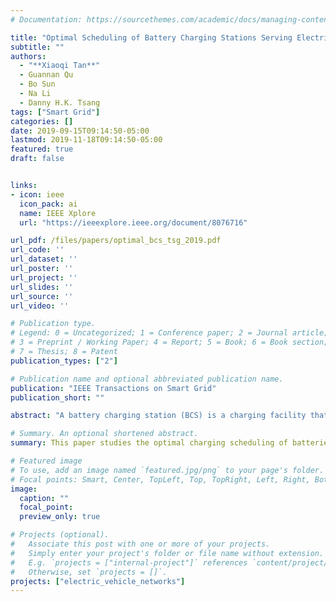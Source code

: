 ```yaml
---
# Documentation: https://sourcethemes.com/academic/docs/managing-content/

title: "Optimal Scheduling of Battery Charging Stations Serving Electric Vehicles Based on Battery Swapping"
subtitle: ""
authors:
  - "**Xiaoqi Tan**"
  - Guannan Qu
  - Bo Sun
  - Na Li
  - Danny H.K. Tsang
tags: ["Smart Grid"]
categories: []
date: 2019-09-15T09:14:50-05:00
lastmod: 2019-11-18T09:14:50-05:00
featured: true
draft: false


links:
- icon: ieee
  icon_pack: ai
  name: IEEE Xplore
  url: "https://ieeexplore.ieee.org/document/8076716"

url_pdf: /files/papers/optimal_bcs_tsg_2019.pdf
url_code: ''
url_dataset: ''
url_poster: ''
url_project: ''
url_slides: ''
url_source: ''
url_video: ''

# Publication type.
# Legend: 0 = Uncategorized; 1 = Conference paper; 2 = Journal article;
# 3 = Preprint / Working Paper; 4 = Report; 5 = Book; 6 = Book section;
# 7 = Thesis; 8 = Patent
publication_types: ["2"]

# Publication name and optional abbreviated publication name.
publication: "IEEE Transactions on Smart Grid"
publication_short: ""

abstract: "A battery charging station (BCS) is a charging facility that supplies electric energy for recharging electric vehicles' depleted batteries (DBs). A BCS has a certain number of charging bays and maintains a dynamic inventory of fully charged batteries (FBs). This paper studies a BCS scheduling (BCSS) problem whose target is to schedule the charging processes of the charging bays such that the charging cost is minimized while satisfying the FB demand. Specifically, the BCSS problem has two types of operations: 1) loading DBs into the charging bays and then unloading them to the FB inventory when they are fully charged and 2) controlling the charging rate of each charging bay. We formulate the BCSS problem as a mixed-integer program with quadratic battery degradation cost. A generalized benders decomposition algorithm is then developed to solve the problem efficiently. The salience of the developed algorithm is that: 1) each charging bay can solve its own subproblem separately and 2) each subproblem can be further partitioned into multiple independent and identically structured quadratic programming problems, and thus the algorithm facilitates an efficient parallel implementation. We perform extensive real data simulation to validate the optimization model and demonstrate the efficiency of the proposed algorithm."

# Summary. An optional shortened abstract.
summary: This paper studies the optimal charging scheduling of batteries in a centralized charging station.

# Featured image
# To use, add an image named `featured.jpg/png` to your page's folder.
# Focal points: Smart, Center, TopLeft, Top, TopRight, Left, Right, BottomLeft, Bottom, BottomRight.
image:
  caption: ""
  focal_point: 
  preview_only: true

# Projects (optional).
#   Associate this post with one or more of your projects.
#   Simply enter your project's folder or file name without extension.
#   E.g. `projects = ["internal-project"]` references `content/project/deep-learning/index.md`.
#   Otherwise, set `projects = []`.
projects: ["electric_vehicle_networks"]
---
```

